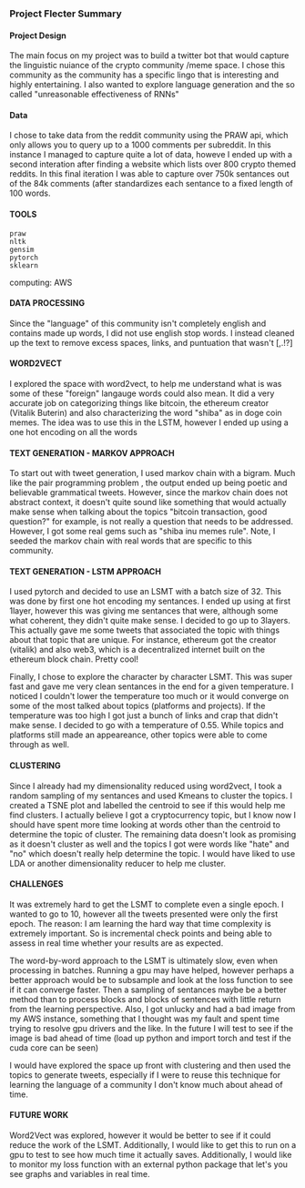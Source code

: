 ### Project Flecter Summary

#### Project Design

The main focus on my project was to build a twitter bot that would capture the linguistic nuiance of the crypto community /meme space.
I chose this community as the community has a specific lingo that is interesting and highly entertaining. I also wanted to explore language generation
and the so called "unreasonable effectiveness of RNNs"

#### Data

I chose to take data from the reddit community using the PRAW api, which only allows you to query up to a 1000 comments per subreddit. In this instance I managed
to capture quite a lot of data, howeve I ended up with a second interation after finding a website which lists over 800 crypto themed reddits. In this final 
iteration I was able to capture over 750k sentances out of the 84k comments (after standardizes each sentance to a fixed length of 100 words.

#### TOOLS

```python3
praw
nltk 
gensim
pytorch
sklearn
```

computing: AWS

#### DATA PROCESSING
Since the "language" of this community isn't completely english and contains made up words, I did not use english stop words. I instead cleaned up
the text to remove excess spaces, links, and puntuation that wasn't [,.!?]

#### WORD2VECT
I explored the space with word2vect, to help me understand what is was some of these "foreign" langauge words could also mean. It did a very 
accurate job on categorizing things like bitcoin, the ethereum creator (Vitalik Buterin) and also characterizing the word "shiba" as in doge coin
memes. The idea was to use this in the LSTM, however I ended up using a one hot encoding on all the words

#### TEXT GENERATION - MARKOV APPROACH
To start out with tweet generation, I used markov chain with a bigram. Much like the pair programming problem , the output ended up being
poetic and believable grammatical tweets. However, since the markov chain does not abstract context, it doesn't quite sound like something
that would actually make sense when talking about the topics "bitcoin transaction, good question?" for example, is not really a question 
that needs to be addressed. However, I got some real gems such as "shiba inu memes rule". Note, I seeded the markov chain with real
words that are specific to this community. 

#### TEXT GENERATION - LSTM APPROACH
I used pytorch and decided to use an LSMT with a batch size of 32. This was done by first one hot encoding my sentances.
I ended up using at first 1layer, however this was giving me sentances that were, although some what coherent, they didn't quite make
sense. I decided to go up to 3layers. This actually gave me some tweets that associated the topic with things about that topic
that are unique. For instance, ethereum got the creator (vitalik) and also web3, which is a decentralized internet built on the ethereum 
block chain. Pretty cool!

Finally, I chose to explore the character by character LSMT. This was super fast and gave me very clean sentances in the end for a given temperature.
I noticed I couldn't lower the temperature too much or it would converge on some of the most talked about topics (platforms and projects).
If the temperature was too high I got just a bunch of links and crap that didn't make sense. I decided to go with a temperature of 0.55. While topics
and platforms still made an appeareance, other topics were able to come through as well. 
  

#### CLUSTERING 
Since I already had my dimensionality reduced using word2vect, I took a random sampling of my sentances and used Kmeans to cluster the topics.
I created a TSNE plot and labelled the centroid to see if this would help me find clusters. I actually believe I got a cryptocurrency topic,
but I know now I should have spent more time looking at words other than the centroid to determine the topic of cluster. The remaining data doesn't
look as promising as it doesn't cluster as well and the topics I got were words like "hate" and "no" which doesn't really help determine the topic.
I would have liked to use LDA or another dimensionality reducer to help me cluster. 

#### CHALLENGES
It was extremely hard to get the LSMT to complete even a single epoch. I wanted to go to 10, however all the tweets presented were only the
first epoch.
The reason:
I am learning the hard way that time complexity is extremely important. So is incremental check points and being able to assess in real time
whether your results are as expected. 

The word-by-word approach to the LSMT is ultimately slow, even when processing in batches. Running a gpu may have helped, however 
perhaps a better approach would be to subsample and look at the loss function to see if it can converge faster. Then a sampling of sentances
maybe be a better method than to process blocks and blocks of sentences with little return from the learning perspective. 
Also, I got unlucky and had a bad image from my AWS instance, something that I thought was my fault and spent time trying to resolve
gpu drivers and the like. In the future I will test to see if the image is bad ahead of time (load up python and import torch and test if
the cuda core can be seen)

I would have explored the space up front with clustering and then used the topics to generate tweets, 
especially if I were to reuse this technique for learning the language of a community I don't know much about ahead of time. 

#### FUTURE WORK
Word2Vect was explored, however it would be better to see if it could reduce the work of the LSMT. Additionally, I would like 
to get this to run on a gpu to test to see how much time it actually saves. Additionally, I would like to monitor my loss function
with an external python package that let's you see graphs and variables in real time.


